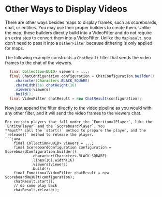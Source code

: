 # Other Ways to Display Videos

There are other ways besides maps to display frames, such as scoreboards, chat, or entities. You may use their proper
builders to create them. Unlike the map, these builders directly build into a VideoFilter and do not require an extra
step to convert them into a VideoFilter. Unlike the `MapResult`, you don't need to pass it into a `DitherFilter` because
dithering is only applied for maps.

The following example constructs a `ChatResult` filter that sends the video frames to the chat of the viewers.

```java
  final Collection<UUID> viewers = ...;
  final ChatConfiguration configuration = ChatConfiguration.builder()
    .character(Characters.BLACK_SQUARE)
    .chatWidth(16).chatHeight(16)
    .viewers(viewers)
    .build();
  final VideoFilter chatResult = new ChatResult(configuration);
```

Now just append the filter directly to the video pipeline as you would with any other filter, and it will send the video
frames to the viewers chat.

```{note}
For certain players that fall under the `FunctionalPlayer`, like the `EntityPlayer` and the `ScoreboardPlayer`. You 
**must** call the `start()` method to prepare the player, and the `release()` method to release the player.
```java
    final Collection<UUID> viewers = ...;
    final ScoreboardConfiguration configuration = ScoreboardConfiguration.builder()
            .character(Characters.BLACK_SQUARE)
            .lines(16).width(16)
            .viewers(viewers)
            .build();
    final FunctionalVideoFilter chatResult = new ScoreboardResult(configuration);
    chatResult.start();
    // do some play back
    chatResult.release();
```

```